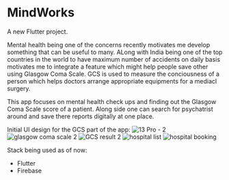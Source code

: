 # MindWorks

A new Flutter project.

Mental health being one of the concerns recently motivates me develop something that can be useful to many. ALong with India being one of the top countries in the world to have maximum number of accidents on daily basis motivates me to integrate a feature which might help people save other using Glasgow Coma Scale. GCS is used to measure the conciousness of a person which helps doctors arrange appropriate equipments for a mediacl surgery.

This app focuses on mental health check ups and finding out the Glasgow Coma Scale score of a patient. Along side one can search for psychatrist around and save there reports digitally at one place.  

Initial UI design for the GCS part of the app:
![13 Pro - 2](https://user-images.githubusercontent.com/81346526/185780481-bd375372-5d57-4a18-b458-ee83efb5f145.png)
![glasgow coma scale 2](https://user-images.githubusercontent.com/81346526/185780492-c96ff706-6a19-40f8-914d-cb8eab0ff202.png)
![GCS result 2](https://user-images.githubusercontent.com/81346526/185780496-4a754b89-0115-41a7-a543-e368c70bf2c3.png)
![hospital list](https://user-images.githubusercontent.com/81346526/185780504-57946c26-0717-49d4-8b8d-40579e4f5b0f.png)
![hospital booking](https://user-images.githubusercontent.com/81346526/185780508-f8dceb94-cfef-43ac-8b10-c11c35e4164f.png)

Stack being used as of now:
* Flutter
* Firebase

